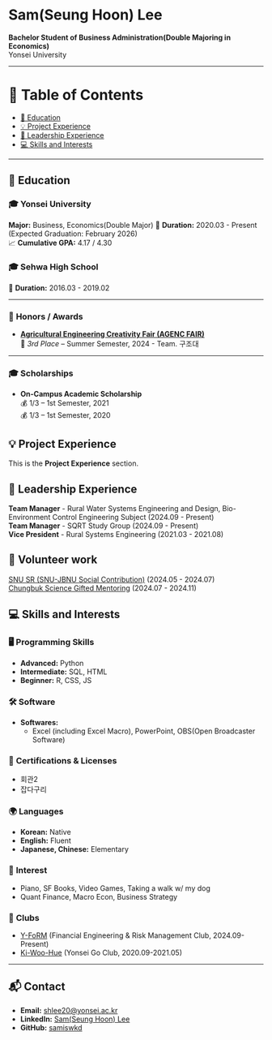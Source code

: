 # **Sam(Seung Hoon) Lee**

**Bachelor Student of Business Administration(Double Majoring in Economics)**  
Yonsei University  

---

# 📖 **Table of Contents**

- [📖 Education](#-education)
- [💡 Project Experience](#-project-experience)
- [🚩 Leadership Experience](#-leadership-experience)
- [💻 Skills and Interests](#-skills-and-interests)

---

## 📖 **Education**

### 🎓 **Yonsei University**  
**Major:** Business, Economics(Double Major)
📅 **Duration:** 2020.03 - Present (Expected Graduation: February 2026)  
📈 **Cumulative GPA:** 4.17 / 4.30  

### 🎓 **Sehwa High School**  
📅 **Duration:** 2016.03 - 2019.02  

---

### 🏅 **Honors / Awards**  
- [**Agricultural Engineering Creativity Fair (AGENC FAIR)**](https://www.ksae.re.kr/notice/view.asp?key=232)  
  🥉 *3rd Place* – Summer Semester, 2024 - Team. 구조대

---

### 🎓 **Scholarships**  
- **On-Campus Academic Scholarship**  
  💰 1/3 – 1st Semester, 2021  
  💰 1/3 – 1st Semester, 2020

## 💡 Project Experience
This is the **Project Experience** section.

## 🚩 Leadership Experience
**Team Manager** - Rural Water Systems Engineering and Design, Bio-Environment Control Engineering Subject (2024.09 - Present)  
**Team Manager** - SQRT Study Group (2024.09 - Present)  
**Vice President** - Rural Systems Engineering (2021.03 - 2021.08)

## 🚩 Volunteer work
[SNU SR (SNU-JBNU Social Contribution)](https://www.youtube.com/watch?v=sGzbGOkxx3Y) (2024.05 - 2024.07)  
[Chungbuk Science Gifted Mentoring](https://github.com/iseungsang01/github.io/blob/iseungsang01-patch-1/%EB%A9%98%ED%86%A0%EB%A7%81_%EC%BD%94%EB%93%9C/rhythmgame.py) (2024.07 - 2024.11)

## 💻 **Skills and Interests** 

### 🖥️ **Programming Skills**
- **Advanced:** Python
- **Intermediate:** SQL, HTML
- **Beginner:** R, CSS, JS

### 🛠️ **Software**
- **Softwares:**  
  - Excel (including Excel Macro), PowerPoint, OBS(Open Broadcaster Software)

### 🏅 **Certifications & Licenses**
- 회관2
- 잡다구리

### 🌍 **Languages**
- **Korean:** Native  
- **English:** Fluent
- **Japanese, Chinese:** Elementary

### 🎲 **Interest**
- Piano, SF Books, Video Games, Taking a walk w/ my dog
- Quant Finance, Macro Econ, Business Strategy

### 🎲 **Clubs**
- [Y-FoRM](https://y-form.co.kr/) (Financial Engineering & Risk Management Club, 2024.09-Present)
- [Ki-Woo-Hue](http://dongari.yonsei.ac.kr/sub/club/club_detail.asp?mode=view&idx=135&s_keyword=&s_cate=1015&s_display=&s_align=0) (Yonsei Go Club, 2020.09-2021.05)
  
---

## 📬 **Contact**
- **Email:** [shlee20@yonsei.ac.kr](mailto:shlee20@yonsei.ac.kr)  
- **LinkedIn:** [Sam(Seung Hoon) Lee](https://www.linkedin.com/in/sam-seung-hoon-lee-51398a2aa/) 
- **GitHub:** [samiswkd](https://github.com/samiswkd)
